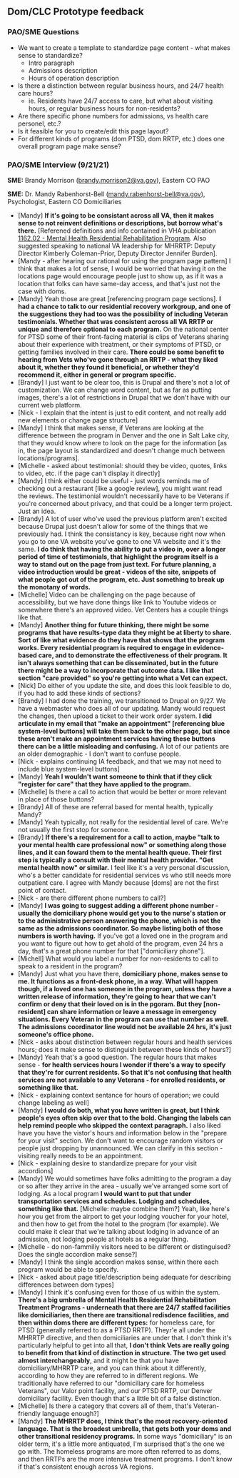 ## Dom/CLC Prototype feedback

### PAO/SME Questions

- We want to create a template to standardize page content - what makes sense to standardize?
  - Intro paragraph
  - Admissions description
  - Hours of operation description
- Is there a distinction between regular business hours, and 24/7 health care hours?
  - ie. Residents have 24/7 access to care, but what about visiting hours, or regular business hours for non-residents?
- Are there specific phone numbers for admissions, vs health care personel, etc.?
- Is it feasible for you to create/edit this page layout?
- For different kinds of programs (dom PTSD, dom RRTP, etc.) does one overall program page make sense?

### PAO/SME Interview (9/21/21)

**SME:** Brandy Morrison (brandy.morrison2@va.gov), Eastern CO PAO

**SME:** Dr. Mandy Rabenhorst-Bell (mandy.rabenhorst-bell@va.gov), Psychologist, Eastern CO Domiciliaries

- [Mandy] **If it's going to be consistant across all VA, then it makes sense to not reinvent definitions or descriptions, but borrow what's there.** [Referened definitions and info contained in VHA publication [1162.02 - Mental Health Residential Rehabilitation Program](https://www.va.gov/vhapublications/publications.cfm?Pub=1). Also suggested speaking to national VA leadership for MHRRTP: Deputy Director Kimberly Coleman-Prior, Deputy Director Jennifer Burden].
- [Mandy - after hearing our rational for using the program page pattern] I think that makes a lot of sense, I would be worried that having it on the locations page would encourage people just to show up, as if it was a location that folks can have same-day access, and that's just not the case with doms.
- [Mandy] Yeah those are great [referencing program page sections]. **I had a chance to talk to our residential recovery workgroup, and one of the suggestions they had too was the possibility of including Veteran testimonials. Whether that was consistent across all VA RRTP or unique and therefore optional to each program.** On the national center for PTSD some of their front-facing material is clips of Veterans sharing about their experience with treatment, or their symptoms of PTSD, or getting families involved in their care. **There could be some benefit to hearing from Vets who've gone through an RRTP - what they liked about it, whether they found it beneficial, or whether they'd recommend it, either in general or program specific.**
- [Brandy] I just want to be clear too, this is Drupal and there's not a lot of customization. We can change word content, but as far as putting images, there's a lot of restrictions in Drupal that we don't have with our current web platform.
- [Nick - I explain that the intent is just to edit content, and not really add new elements or change page structure]
- [Mandy] I think that makes sense, if Veterans are looking at the difference between the program in Denver and the one in Salt Lake city, that they would know where to look on the page for the information [as in, the page layout is standardized and doesn't change much between locations/programs].
- [Michelle - asked about testimonial: should they be video, quotes, links to video, etc. if the page can't display it directly]
- [Mandy] I think either could be useful - just words reminds me of checking out a restaurant [like a google review], you might want read the reviews. The testimonial wouldn't necessarily have to be Veterans if you're concerned about privacy, and that could be a longer term project. Just an idea.
- [Brandy] A lot of user who've used the previous platform aren't excited because Drupal just doesn't allow for some of the things that we previously had. I think the consistancy is key, because right now when you go to one VA website you've gone to one VA website and it's the same. **I do think that having the ability to put a video in, over a longer period of time of testimonials, that highlight the program itself is a way to stand out on the page from just text. For future planning, a video introduction would be great - videos of the site, snippets of what people got out of the program, etc. Just something to break up the monotany of words.**
- [Michelle] Video can be challenging on the page because of accessibility, but we have done things like link to Youtube videos or somewhere there's an approved video. Vet Centers has a couple things like that.
- [Mandy] **Another thing for future thinking, there might be some programs that have results-type data they might be at liberty to share. Sort of like what evidence do they have that shows that the program works. Every residential program is required to engage in evidence-based care, and to demonstrate the effectiveness of their program. It isn't always something that can be disseminated, but in the future there might be a way to incorporate that outcome data. I like that section "care provided" so you're getting into what a Vet can expect.**
- [Nick] Do either of you update the site, and does this look feasible to do, if you had to add these kinds of sections?
- [Brandy] I had done the training, we transitioned to Drupal on 9/27. We have a webmaster who does all of our updating. Mandy would request the changes, then upload a ticket to their work order system. **I did articulate in my email that "make an appointment" [referencing blue system-level buttons] will take them back to the other page, but since these aren't make an appointment services having these buttons there can be a little misleading and confusing.** A lot of our patients are an older demographic - I don't want to confuse people. 
- [Nick - explains continuing IA feedback, and that we may not need to include blue system-level buttons]
- [Mandy] **Yeah I wouldn't want someone to think that if they click "register for care" that they have applied to the program.** 
- [Michelle] Is there a call to action that would be better or more relevant in place of those buttons?
- [Brandy] All of these are referral based for mental health, typically Mandy?
- [Mandy] Yeah typically, not really for the residential level of care. We're not usually the first stop for someone.
- [Brandy] **If there's a requirement for a call to action, maybe "talk to your mental health care professional now" or something along those lines, and it can foward them to the mental health queue. Their first step is typically a consult with their mental health provider. "Get mental health now" or similar.** I feel like it's a very personal discussion, who's a better candidate for residential services vs who still needs more outpatient care. I agree with Mandy because [doms] are not the first point of contact. 
- [Nick - are there different phone numbers to call?]
- [Mandy] **I was going to suggest adding a different phone number - usually the domiciliary phone would get you to the nurse's station or to the administrative person answering the phone, which is not the same as the admissions coordinator. So maybe listing both of those numbers is worth having.** If you've got a loved one in the program and you want to figure out how to get ahold of the program, even 24 hrs a day, that's a great phone number for that ["domiciliary phone"].
- [Michell] What would you label a number for non-residents to call to speak to a resident in the program?
- [Mandy] Just what you have there, **domiciliary phone, makes sense to me. It functions as a front-desk phone, in a way. What will happen though, if a loved one has someone in the program, unless they have a written release of information, they're going to hear that we can't confirm or deny that their loved on is in the pgoram. But they [non-resident] can share information or leave a message in emergency situations. Every Veteran in the program can use that number as well. The admissions coordinator line would not be available 24 hrs, it's just someone's office phone.**
- [Nick - asks about distinction between regular hours and health services hours; does it make sense to distinguish between these kinds of hours?]
- [Mandy] Yeah that's a good question. The regular hours that makes sense - **for health services hours I wonder if there's a way to specify that they're for current residents. So that it's not confusing that health services are not available to any Veterans - for enrolled residents, or something like that.** 
- [Nick - explaining context sentance for hours of operation; we could change labeling as well]
- [Mandy] **I would do both, what you have written is great, but I think people's eyes often skip over that to the bold. Changing the labels can help remind people who skipped the context paragraph.** I also liked have you have the vistor's hours and information below in the "prepare for your visit" section. We don't want to encourage random visitors or people just dropping by unannounced. We can clarify in this section - visiting really needs to be an appointment.
- [Nick - explaining desire to standardize prepare for your visit accordions]
- [Mandy] We would sometimes have folks admitting to the program a day or so after they arrive in the area - usually we've arranged some sort of lodging. As a local program **I would want to put that under transportation services and schedules. Lodging and schedules, something like that.** [Michelle: maybe combine them?] Yeah, like here's how you get from the airport to get your lodging voucher for your hotel, and then how to get from the hotel to the program (for example). We could make it clear that we're talking about lodging in advance of an admission, not lodging people at hotels as a regular thing.
- [Michelle - do non-fammiliy visitors need to be different or distinguised? Does the single accordion make sense?]
- [Mandy] I think the single accordion makes sense, within there each program would be able to specify.
- [Nick - asked about page title/description being adequate for describing differences between dom types]
- [Mandy] I think it's confusing even for those of us within the system. **There's a big umbrella of Mental Health Residential Rehabilitation Treatment Programs - underneath that there are 24/7 staffed facilities like domiciliaries, then there are transitional redisdence facilities, and then within doms there are different types:** for homeless care, for PTSD (generally referred to as a PTSD RRTP). Theyr'e all under the MHRRTP directive, and then domiciliaries are under that. I don't think it's particularly helpful to get into all that, **I don't think Vets are really going to benefit from that kind of distinction in structure. The two get used almost interchangeably**, and it might be that you have domiciliary/MHRRTP care, and you can think about it differently, according to how they are referred to in different regions. We traditionally have referred to our "domiciliary care for homeless Veterans", our Valor point facility, and our PTSD RRTP, our Denver domiciliary facility. Even though that's a little bit of a false distinction. 
- [Michelle] Is there a category that covers all of them, that's Veteran-friendly language enough?]
- [Mandy] **The MHRRTP does, I think that's the most recovery-oriented language. That is the broadest umbrella, that gets both your doms and other transitional residency programs.** In some ways "domiciliary" is an older term, it's a little more antiquated, I'm surprised that's the one we go with. The homeless programs are more often referred to as doms, and then RRTPs are the more intensive treatment programs. I don't know if that's consistent enough across VA regions.
